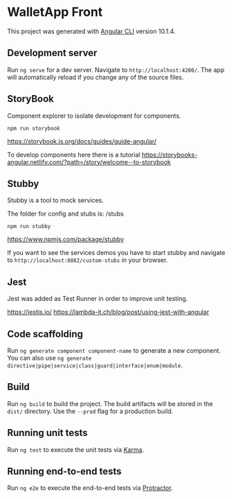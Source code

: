 # WalletApp Front

This project was generated with [Angular CLI](https://github.com/angular/angular-cli) version 10.1.4.

## Development server

Run `ng serve` for a dev server. Navigate to `http://localhost:4200/`. The app will automatically reload if you change any of the source files.

## StoryBook

Component explorer to isolate development for components.

`npm run storybook`

https://storybook.js.org/docs/guides/guide-angular/

To develop components here there is a tutorial
https://storybooks-angular.netlify.com/?path=/story/welcome--to-storybook

## Stubby

Stubby is a tool to mock services.

The folder for config and stubs is: /stubs

`npm run stubby`

https://www.npmjs.com/package/stubby

If you want to see the services demos you have to start stubby and navigate to `http://localhost:8882/custom-stubs` in your browser.

## Jest

Jest was added as Test Runner in order to improve unit testing.

https://jestjs.io/
https://lambda-it.ch/blog/post/using-jest-with-angular

## Code scaffolding

Run `ng generate component component-name` to generate a new component. You can also use `ng generate directive|pipe|service|class|guard|interface|enum|module`.

## Build

Run `ng build` to build the project. The build artifacts will be stored in the `dist/` directory. Use the `--prod` flag for a production build.

## Running unit tests

Run `ng test` to execute the unit tests via [Karma](https://karma-runner.github.io).

## Running end-to-end tests

Run `ng e2e` to execute the end-to-end tests via [Protractor](http://www.protractortest.org/).